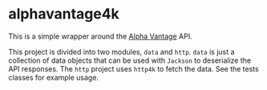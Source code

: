 # alphavantage4k

This is a simple wrapper around the [Alpha Vantage](https://www.alphavantage.co/documentation/) API. 

This project is divided into two modules, `data` and `http`. `data` is just a collection of data objects that can be used with `Jackson` to deserialize the API responses. The `http` project uses `http4k` to fetch the data. See the tests classes for example usage.
